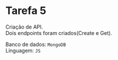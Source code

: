 # Tarefa 5

Criação de API. <br>
Dois endpoints foram criados(Create e Get).

Banco de dados: `MongoDB` <br>
Linguagem: `JS`
